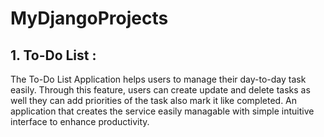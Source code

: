 ﻿# MyDjangoProjects
## 1. To-Do List : 
The To-Do List Application helps users to manage their day-to-day task easily. Through this feature, users can create update and delete tasks as well they can add priorities of the task also mark it like completed. An application that creates the service easily managable with simple intuitive interface to enhance productivity.
